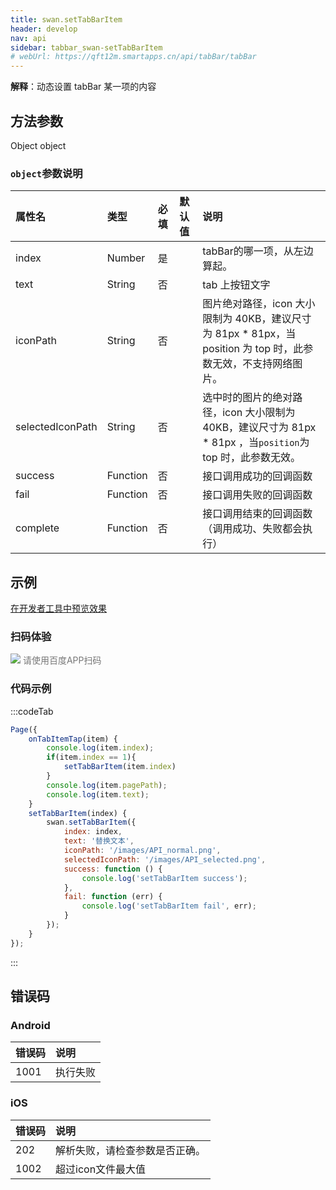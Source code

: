 ```yaml
---
title: swan.setTabBarItem
header: develop
nav: api
sidebar: tabbar_swan-setTabBarItem
# webUrl: https://qft12m.smartapps.cn/api/tabBar/tabBar
---
```


 

**解释**：动态设置 tabBar 某一项的内容

 
## 方法参数 

Object object

###  `object`参数说明  

|属性名 |类型  |必填 | 默认值 |说明|
|:---- |:---- |:---- |:----|:----|
|index |Number  |是| | tabBar的哪一项，从左边算起。|
|text |String  |否| |tab 上按钮文字|
|iconPath |String |否| | 图片绝对路径，icon 大小限制为 40KB，建议尺寸为 81px * 81px，当 position 为 top 时，此参数无效，不支持网络图片。|
|selectedIconPath |String |否| | 选中时的图片的绝对路径，icon 大小限制为 40KB，建议尺寸为 81px * 81px ，当`position`为 top 时，此参数无效。|
|success| Function |   否 | |  接口调用成功的回调函数|
|fail   | Function  |  否  | | 接口调用失败的回调函数|
|complete  |  Function  |  否 | |  接口调用结束的回调函数（调用成功、失败都会执行）|

## 示例

<a href="swanide://fragment/8b445d78cbdabc8066c1dbec707dbefd1574138075367" title="在开发者工具中预览效果" target="_self">在开发者工具中预览效果</a> 

### 扫码体验

<div class='scan-code-container'>
    <img src="https://b.bdstatic.com/miniapp/assets/images/doc_demo/pages_tabBar.png" class="demo-qrcode-image" />
    <font color=#777 12px>请使用百度APP扫码</font>
</div>

<!-- ###  图片示例  
<div class="m-doc-custom-examples">
    <div class="m-doc-custom-examples-correct">
        <img src="https://b.bdstatic.com/miniapp/image/settabbaritem.gif">
    </div>
    <div class="m-doc-custom-examples-correct">
        <img src=" ">
    </div>
    <div class="m-doc-custom-examples-correct">
        <img src=" ">
    </div>     
</div> -->

### 代码示例 



 

:::codeTab

 

```js
Page({
    onTabItemTap(item) {
        console.log(item.index);
        if(item.index == 1){
            setTabBarItem(item.index)
        }
        console.log(item.pagePath);
        console.log(item.text);
    }
    setTabBarItem(index) {
        swan.setTabBarItem({
            index: index,
            text: '替换文本',
            iconPath: '/images/API_normal.png',
            selectedIconPath: '/images/API_selected.png',
            success: function () {
                console.log('setTabBarItem success');
            },
            fail: function (err) {
                console.log('setTabBarItem fail', err);
            }
        });
    }
});
```
:::

##  错误码

###  Android 

|错误码|说明|
|:--|:--|
|1001|执行失败 |

###  iOS 

|错误码|说明|
|:--|:--|
|202|解析失败，请检查参数是否正确。|
|1002|超过icon文件最大值|



